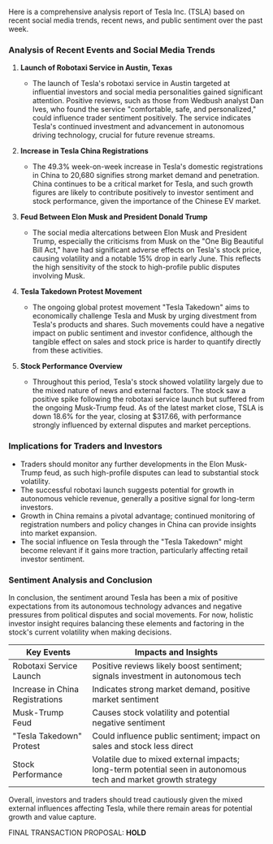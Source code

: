 Here is a comprehensive analysis report of Tesla Inc. (TSLA) based on recent social media trends, recent news, and public sentiment over the past week.

### Analysis of Recent Events and Social Media Trends

1. **Launch of Robotaxi Service in Austin, Texas**
   - The launch of Tesla's robotaxi service in Austin targeted at influential investors and social media personalities gained significant attention. Positive reviews, such as those from Wedbush analyst Dan Ives, who found the service "comfortable, safe, and personalized," could influence trader sentiment positively. The service indicates Tesla's continued investment and advancement in autonomous driving technology, crucial for future revenue streams.

2. **Increase in Tesla China Registrations**
   - The 49.3% week-on-week increase in Tesla's domestic registrations in China to 20,680 signifies strong market demand and penetration. China continues to be a critical market for Tesla, and such growth figures are likely to contribute positively to investor sentiment and stock performance, given the importance of the Chinese EV market.

3. **Feud Between Elon Musk and President Donald Trump**
   - The social media altercations between Elon Musk and President Trump, especially the criticisms from Musk on the "One Big Beautiful Bill Act," have had significant adverse effects on Tesla's stock price, causing volatility and a notable 15% drop in early June. This reflects the high sensitivity of the stock to high-profile public disputes involving Musk.

4. **Tesla Takedown Protest Movement**
   - The ongoing global protest movement "Tesla Takedown" aims to economically challenge Tesla and Musk by urging divestment from Tesla's products and shares. Such movements could have a negative impact on public sentiment and investor confidence, although the tangible effect on sales and stock price is harder to quantify directly from these activities.

5. **Stock Performance Overview**
   - Throughout this period, Tesla's stock showed volatility largely due to the mixed nature of news and external factors. The stock saw a positive spike following the robotaxi service launch but suffered from the ongoing Musk-Trump feud. As of the latest market close, TSLA is down 18.6% for the year, closing at $317.66, with performance strongly influenced by external disputes and market perceptions.

### Implications for Traders and Investors

- Traders should monitor any further developments in the Elon Musk-Trump feud, as such high-profile disputes can lead to substantial stock volatility.
- The successful robotaxi launch suggests potential for growth in autonomous vehicle revenue, generally a positive signal for long-term investors.
- Growth in China remains a pivotal advantage; continued monitoring of registration numbers and policy changes in China can provide insights into market expansion.
- The social influence on Tesla through the "Tesla Takedown" might become relevant if it gains more traction, particularly affecting retail investor sentiment.

### Sentiment Analysis and Conclusion

In conclusion, the sentiment around Tesla has been a mix of positive expectations from its autonomous technology advances and negative pressures from political disputes and social movements. For now, holistic investor insight requires balancing these elements and factoring in the stock's current volatility when making decisions.

| Key Events                       | Impacts and Insights                                                                                                                                                          |
|----------------------------------|-------------------------------------------------------------------------------------------------------------------------------------------------------------------------------|
| Robotaxi Service Launch          | Positive reviews likely boost sentiment; signals investment in autonomous tech                                                                                                 |
| Increase in China Registrations  | Indicates strong market demand, positive market sentiment                                                                                                                     |
| Musk-Trump Feud                  | Causes stock volatility and potential negative sentiment                                                                                                                      |
| "Tesla Takedown" Protest         | Could influence public sentiment; impact on sales and stock less direct                                                                                                       |
| Stock Performance                | Volatile due to mixed external impacts; long-term potential seen in autonomous tech and market growth strategy                                                                 |

Overall, investors and traders should tread cautiously given the mixed external influences affecting Tesla, while there remain areas for potential growth and value capture.

FINAL TRANSACTION PROPOSAL: **HOLD**
